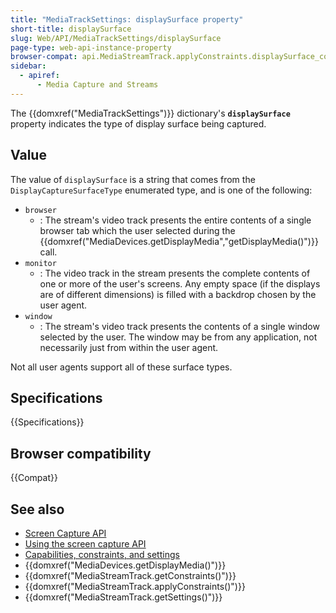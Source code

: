 ```yaml
---
title: "MediaTrackSettings: displaySurface property"
short-title: displaySurface
slug: Web/API/MediaTrackSettings/displaySurface
page-type: web-api-instance-property
browser-compat: api.MediaStreamTrack.applyConstraints.displaySurface_constraint
sidebar:
  - apiref:
      - Media Capture and Streams
---
```


The {{domxref("MediaTrackSettings")}} dictionary's
**`displaySurface`** property indicates the type of display
surface being captured.

## Value

The value of `displaySurface` is a string that comes from the `DisplayCaptureSurfaceType` enumerated type, and is one of the following:

- `browser`
  - : The stream's video track presents the entire contents of a single browser tab which the user selected during the {{domxref("MediaDevices.getDisplayMedia","getDisplayMedia()")}} call.
- `monitor`
  - : The video track in the stream presents the complete contents of one or more of the
    user's screens. Any empty space (if the displays are of different dimensions) is
    filled with a backdrop chosen by the user agent.
- `window`
  - : The stream's video track presents the contents of a single window selected by the user.
    The window may be from any application, not necessarily just from within the user agent.

Not all user agents support all of these surface types.

## Specifications

{{Specifications}}

## Browser compatibility

{{Compat}}

## See also

- [Screen Capture API](/en-US/docs/Web/API/Screen_Capture_API)
- [Using the screen capture API](/en-US/docs/Web/API/Screen_Capture_API/Using_Screen_Capture)
- [Capabilities, constraints, and settings](/en-US/docs/Web/API/Media_Capture_and_Streams_API/Constraints)
- {{domxref("MediaDevices.getDisplayMedia()")}}
- {{domxref("MediaStreamTrack.getConstraints()")}}
- {{domxref("MediaStreamTrack.applyConstraints()")}}
- {{domxref("MediaStreamTrack.getSettings()")}}
